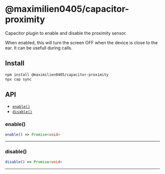 # @maximilien0405/capacitor-proximity

Capacitor plugin to enable and disable the proximity sensor. 

When enabled, this will turn the screen OFF when the device is close to the ear. It can be usefull during calls.

## Install

```bash
npm install @maximilien0405/capacitor-proximity
npx cap sync
```

## API

<docgen-index>

* [`enable()`](#enable)
* [`disable()`](#disable)

</docgen-index>

<docgen-api>
<!--Update the source file JSDoc comments and rerun docgen to update the docs below-->

### enable()

```typescript
enable() => Promise<void>
```

--------------------


### disable()

```typescript
disable() => Promise<void>
```

--------------------

</docgen-api>
